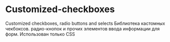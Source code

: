 # Customized-checkboxes
Customized checkboxes, radio buttons and selects
Библиотека кастомных чекбоксов. радио-кнопок и прочих элементов ввода информации для форм.
Использован только CSS
